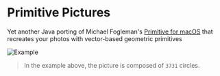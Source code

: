 # Primitive Pictures

Yet another Java porting of Michael Fogleman's [Primitive for macOS](https://primitive.lol/) that recreates your photos with vector-based geometric primitives

![Example](https://tonykwok.github.io/assets/images/primitive-java-swing.png)

> In the example above, the picture is composed of ```3731``` circles.

